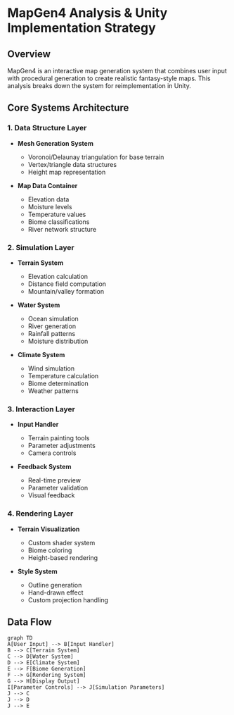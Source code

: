 # MapGen4 Analysis & Unity Implementation Strategy

## Overview
MapGen4 is an interactive map generation system that combines user input with procedural generation to create realistic fantasy-style maps. This analysis breaks down the system for reimplementation in Unity.

## Core Systems Architecture

### 1. Data Structure Layer
- **Mesh Generation System**
  - Voronoi/Delaunay triangulation for base terrain
  - Vertex/triangle data structures
  - Height map representation
  
- **Map Data Container**
  - Elevation data
  - Moisture levels
  - Temperature values
  - Biome classifications
  - River network structure

### 2. Simulation Layer
- **Terrain System**
  - Elevation calculation
  - Distance field computation
  - Mountain/valley formation
  
- **Water System**
  - Ocean simulation
  - River generation
  - Rainfall patterns
  - Moisture distribution
  
- **Climate System**
  - Wind simulation
  - Temperature calculation
  - Biome determination
  - Weather patterns

### 3. Interaction Layer
- **Input Handler**
  - Terrain painting tools
  - Parameter adjustments
  - Camera controls
  
- **Feedback System**
  - Real-time preview
  - Parameter validation
  - Visual feedback

### 4. Rendering Layer
- **Terrain Visualization**
  - Custom shader system
  - Biome coloring
  - Height-based rendering
  
- **Style System**
  - Outline generation
  - Hand-drawn effect
  - Custom projection handling

## Data Flow
```mermaid
graph TD
A[User Input] --> B[Input Handler]
B --> C[Terrain System]
C --> D[Water System]
D --> E[Climate System]
E --> F[Biome Generation]
F --> G[Rendering System]
G --> H[Display Output]
I[Parameter Controls] --> J[Simulation Parameters]
J --> C
J --> D
J --> E
```


